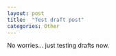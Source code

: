```yaml
---
layout: post
title:  "Test draft post"
categories: Other
---
```


No worries... just testing drafts now.